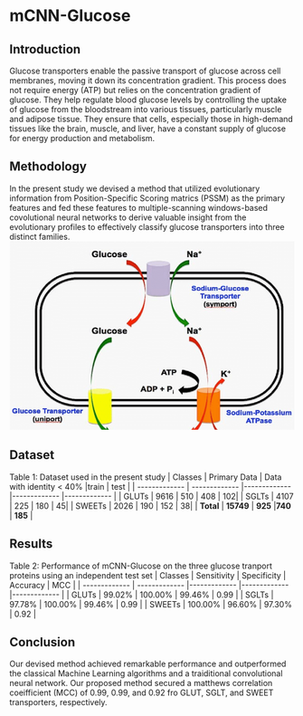 # mCNN-Glucose
## Introduction
Glucose transporters enable the passive transport of glucose across cell membranes, moving it down its concentration gradient. This process does not require energy (ATP) but relies on the concentration gradient of glucose. They help regulate blood glucose levels by controlling the uptake of glucose from the bloodstream into various tissues, particularly muscle and adipose tissue. They ensure that cells, especially those in high-demand tissues like the brain, muscle, and liver, have a constant supply of glucose for energy production and metabolism.
## Methodology
In the present study we devised a method that utilized evolutionary information from Position-Specific Scoring matrics (PSSM) as the primary features and fed these features to multiple-scanning windows-based covolutional neural networks to derive valuable insight from the evolutionary profiles to effectively classify glucose transporters into three distinct families.
![alt text](Glucose-transport.png)
## Dataset
Table 1: Dataset used in the present study
| Classes  | Primary Data | Data with identity < 40% |train | test |
| ------------- | ------------- |------------- |------------- |------------- |
| GLUTs  | 9616  | 510 | 408 | 102|
| SGLTs  | 4107  | 225 | 180 | 45|
| SWEETs  | 2026  | 190 | 152 | 38|
| **Total**  | **15749** | **925** |**740** | **185** |

## Results
Table 2: Performance of mCNN-Glucose on the three glucose tranport proteins using an independent test set
| Classes  | Sensitivity | Specificity | Accuracy | MCC |
| ------------- | ------------- |------------- |------------- |------------- |
| GLUTs  | 99.02%   | 100.00%  | 99.46% | 0.99 |
| SGLTs  | 97.78%  | 100.00%  | 99.46% | 0.99 |
| SWEETs  | 100.00%  | 96.60% | 97.30%  | 0.92 |
## Conclusion
Our devised method achieved remarkable performance and outperformed the classical Machine Learning algorithms and a traiditional convolutional neural network. Our proposed method secured a matthews correlation coeifficient (MCC) of 0.99, 0.99, and 0.92 fro GLUT, SGLT, and SWEET transporters, respectively.


